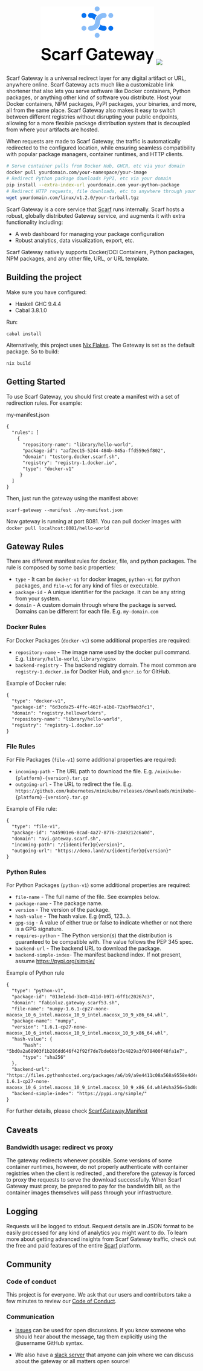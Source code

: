 <h1 align="center">
  <img src="/assets/gateway.svg" width="300" />
  <img referrerpolicy="no-referrer-when-downgrade" src="https://static.scarf.sh/a.png?x-pxid=55057c42-7e5c-4f06-b3c5-8745e7e0a06f" />
</h1>

Scarf Gateway is a universal redirect layer for any digital artifact or URL, anywhere online. Scarf Gateway acts much like a customizable link shortener that also lets you serve software like Docker containers, Python packages, or anything other kind of software you distribute. Host your Docker containers, NPM packages, PyPI packages, your binaries, and more, all from the same place. Scarf Gateway also makes it easy to switch between different registries without disrupting your public endpoints, allowing for a more flexible package distribution system that is decoupled from where your artifacts are hosted.

When requests are made to Scarf Gateway, the traffic is automatically redirected to the configured location, while ensuring seamless compatibility with popular package managers, container runtimes, and HTTP clients.

```bash
# Serve container pulls from Docker Hub, GHCR, etc via your domain
docker pull yourdomain.com/your-namespace/your-image
# Redirect Python package downloads PyPI, etc via your domain
pip install --extra-index-url yourdomain.com your-python-package
# Redirect HTTP requests, file downloads, etc to anywhere through your domain
wget yourdomain.com/linux/v1.2.0/your-tarball.tgz
```

Scarf Gateway is a core service that [Scarf](https://scarf.sh) runs internally. Scarf hosts a robust, globally distributed Gateway service, and augments it with extra functionality including:
  - A web dashboard for managing your package configuration
  - Robust analytics, data visualization, export, etc.

Scarf Gateway natively supports Docker/OCI Containers, Python packages, NPM packages, and any other file, URL, or URL template.

## Building the project

Make sure you have configured:
  - Haskell GHC 9.4.4
  - Cabal 3.8.1.0

Run:

```
cabal install
```

Alternatively, this project uses [Nix Flakes](https://nixos.wiki/wiki/Flakes). The Gateway is set as the default package. So to build:

```
nix build
```

## Getting Started

To use Scarf Gateway, you should first create a manifest with a set of redirection rules. For example:

my-manifest.json
```
{
  "rules": [
    {
      "repository-name": "library/hello-world",
      "package-id": "aaf2ec15-5244-484b-845a-ffd559e5f802",
      "domain": "testorg.docker.scarf.sh",
      "registry": "registry-1.docker.io",
      "type": "docker-v1"
     }
  ]
}
```

Then, just run the gateway using the manifest above:

```
scarf-gateway --manifest ./my-manifest.json
```

Now gateway is running at port 8081. You can pull docker images with `docker pull localhost:8081/hello-world`

## Gateway Rules

There are different manifest rules for docker, file, and python packages. The rule is composed by some basic properties:
- `type` - It can be `docker-v1` for docker images, `python-v1` for python packages, and `file-v1` for any kind of files or executable.
- `package-id` - A unique identifier for the package. It can be any string from your system.
- `domain` - A custom domain through where the package is served. Domains can be different for each file. E.g. `my-domain.com`

### Docker Rules

For Docker Packages (`docker-v1`) some additional properties are required:

- `repository-name` - The image name used by the docker pull command. E.g. `library/hello-world`, `library/nginx`
- `backend-registry` - The backend registry domain. The most common are `registry-1.docker.io` for Docker Hub, and `ghcr.io` for GitHub.

Example of Docker rule:

```
{
  "type": "docker-v1",
  "package-id": "6d3cda25-4ffc-461f-a1b8-72abf9ab3fc1",
  "domain": "registry.helloworlders",
  "repository-name": "library/hello-world", 
  "registry": "registry-1.docker.io"
}
```

### File Rules

For File Packages (`file-v1`) some additional properties are required:

- `incoming-path` - The URL path to download the file. E.g. `/minikube-{platform}-{version}.tar.gz`
- `outgoing-url` - The URL to redirect the file. E.g. `https://github.com/kubernetes/minikube/releases/downloads/minikube-{platform}-{version}.tar.gz`

Example of File rule:

```
{
  "type": "file-v1",
  "package-id": "a45901e6-8cad-4a27-8776-2349212c6a0d",
  "domain": "avi.gateway.scarf.sh",
  "incoming-path": "/{identifer}@{version}",
  "outgoing-url": "https://deno.land/x/{identifer}@{version}"
}
```
    
### Python Rules

For Python Packages (`python-v1`) some additional properties are required:

- `file-name` - The full name of the file. See examples below.
- `package-name` - The package name.
- `version` - The version of the package. 
- `hash-value` - The hash value. E.g (md5, 123...). 
- `gpg-sig` - A value of either true or false to indicate whether or not there is a GPG signature.
- `requires-python` - The Python version(s) that the distribution is guaranteed to be compatible with. The value follows the PEP 345 spec.
- `backend-url` - The backend URL to download the package.
- `backend-simple-index`- The manifest backend index. If not present, assume https://pypi.org/simple/

Example of Python rule

```
{
  "type": "python-v1",
  "package-id": "013e1ebd-3bc0-411d-b971-6ff1c20267c3",
  "domain": "fabioluz.gateway.scarf53.sh",
  "file-name": "numpy-1.6.1-cp27-none-macosx_10_6_intel.macosx_10_9_intel.macosx_10_9_x86_64.whl",
  "package-name": "numpy",
  "version": "1.6.1-cp27-none-macosx_10_6_intel.macosx_10_9_intel.macosx_10_9_x86_64.whl",
  "hash-value": {
      "hash": "5bd0a2a68903f1b286dd646f42f92f7de7bde6bbf3c4829a3f078400f48fa1e7",
      "type": "sha256"
  },
  "backend-url": "https://files.pythonhosted.org/packages/a6/b9/a9e4411c08a568a9558e4d4efc15cd26cf9f2f84e4d7ea800742fedb858c/numpy-1.6.1-cp27-none-macosx_10_6_intel.macosx_10_9_intel.macosx_10_9_x86_64.whl#sha256=5bd0a2a68903f1b286dd646f42f92f7de7bde6bbf3c4829a3f078400f48fa1e7"
  "backend-simple-index": "https://pypi.org/simple/"
}
```

For further details, please check [Scarf.Gateway.Manifest](/src/Scarf/Gateway/Manifest.hs)

## Caveats


### Bandwidth usage: redirect vs proxy

The gateway redirects whenever possible. Some versions of some container runtimes, however, do not properly authenticate with container registries when the client is redirected , and therefore the gateway is forced to proxy the requests to serve the download successfully. When Scarf Gateway must proxy, be prepared to pay for the bandwidth bill, as the container images themselves will pass through your infrastructure.

## Logging

Requests will be logged to stdout. Request details are in JSON format to be easily processed for any kind of analytics you might want to do. To learn more about getting advanced insights from Scarf Gateway traffic, check out the free and paid features of the entire [Scarf](https://scarf.sh) platform.

## Community

### Code of conduct

This project is for everyone. We ask that our users and contributors take a few minutes to review our [Code of Conduct](https://github.com/scarf-sh/code-of-conduct).

### Communication

* [Issues](https://github.com/scarf-sh/gateway/issues) can be used for open discussions. If you know someone who should hear about the message, tag them explicitly using the @username GitHub syntax.

* We also have a [slack server](https://join.slack.com/t/scarf-community/shared_invite/zt-1q9vpx13r-H9fy07psWSwM4SGF~vEsJA) that anyone can join where we can discuss about the gateway or all matters open source!
